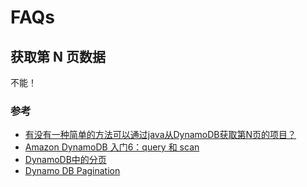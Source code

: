 # FAQs

## 获取第 N 页数据

不能！

### 参考
- [有没有一种简单的方法可以通过java从DynamoDB获取第N页的项目？](https://codeday.me/bug/20190206/629778.html)
- [Amazon DynamoDB 入门6：query 和 scan](https://segmentfault.com/a/1190000008232386#articleHeader4)
- [DynamoDB中的分页](https://xbuba.com/questions/14396346)
- [Dynamo DB Pagination](https://www.talentica.com/blogs/dynamo-db-pagination/)